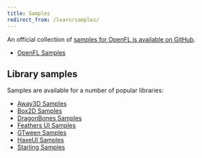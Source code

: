 ```yaml
---
title: Samples
redirect_from: /learn/samples/
---
```


An official collection of [samples for OpenFL is available on GitHub](https://github.com/openfl/openfl-samples).

- [OpenFL Samples](https://github.com/openfl/openfl-samples)

## Library samples

Samples are available for a number of popular libraries:

- [Away3D Samples](https://github.com/openfl/away3d-samples)
- [Box2D Samples](https://github.com/openfl/box2d/tree/master/samples)
- [DragonBones Samples](https://github.com/openfl/dragonbones/tree/master/samples)
- [Feathers UI Samples](https://feathersui.com/samples/haxe-openfl/)
- [GTween Samples](https://github.com/BowlerHatLLC/gtween-haxe/tree/main/samples/openfl)
- [HaxeUI Samples](https://haxeui.org/explorer/)
- [Starling Samples](https://github.com/openfl/starling/tree/master/samples)